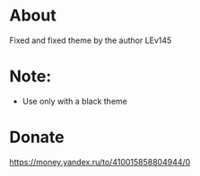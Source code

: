 # About
Fixed and fixed theme by the author LEv145

# Note:
* Use only with a black theme

# Donate
https://money.yandex.ru/to/410015858804944/0

